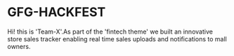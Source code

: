 # GFG-HACKFEST
Hi! this is 'Team-X'.As part of the 'fintech theme' we built an innovative store sales tracker enabling real time sales uploads and notifications to mall owners.
